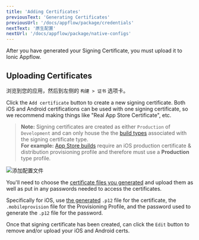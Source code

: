 ```yaml
---
title: 'Adding Certificates'
previousText: 'Generating Certificates'
previousUrl: '/docs/appflow/package/credentials'
nextText: '原生配置'
nextUrl: '/docs/appflow/package/native-configs'
---
```


After you have generated your Signing Certificate, you must upload it to Ionic Appflow.

## Uploading Certificates

浏览到您的应用，然后到左侧的 `构建 > 证书` 选项卡。

Click the `Add certificate` button to create a new signing certificate. Both iOS and Android certifications can be used with one signing certificate, so we recommend making things like "Real App Store Certificate", etc.

<blockquote>
  
<b>Note:</b> Signing certificates are created as either `Production` of `Development` and can only house the the
<a href="/docs/appflow/package/build-types">build types</a> associated with the signing certificate type. <br />
<b>For example:</b> <a href="/docs/appflow/package/build-types#app-store">App Store builds</a> require an iOS production certificate & distribution provisioning profile and therefore must use a <b>Production</b> type profile.
</blockquote>

![添加配置文件](/docs/assets/img/appflow/ss-add-profile.png)

You'll need to choose the [certificate files you generated](/docs/appflow/package/credentials) and upload them as well as put in any passwords needed to access the certificates.

Specifically for iOS, use [the generated](/docs/appflow/package/credentials) `.p12` file for the certificate, the `.mobileprovision` file for the Provisioning Profile, and the password used to generate the `.p12` file for the password.

Once that signing certificate has been created, can click the `Edit` button to remove and/or upload your iOS and Android certs.